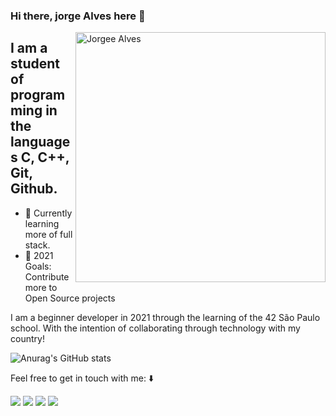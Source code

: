### Hi there, jorge Alves here 👋

<img src="https://raw.githubusercontent.com/MicaelliMedeiros/micaellimedeiros/master/image/computer-illustration.png" min-width="400px" max-width="400px" width="400px" align="right" alt="Jorgee Alves">

## I am a student of programming in the languages C, C++, Git, Github.

- 🌱 Currently learning more of full stack.
- 🥅 2021 Goals: Contribute more to Open Source projects

I am a beginner developer in 2021 through the learning of the 42 São Paulo school. With the intention of collaborating through technology with my country!

![Anurag's GitHub stats](https://github-readme-stats.vercel.app/api?username=jorgeedualves&show_icons=true&theme=radical)

Feel free to get in touch with me:
:arrow_down:

<p align="left">
  <a href="mailto:jorgeedualves84@gmail.com" alt="Gmail">
  <img src="https://img.shields.io/badge/-Gmail-e34c41?style=flat-square&labelColor=e34c41&logo=gmail&logoColor=white&link=" /></a>

  <a href="https://www.linkedin.com/in/jorge-eduardo-alves-094b4331/" alt="Linkedin">
  <img src="https://img.shields.io/badge/-Linkedin-blue?style=flat-square&logo=Linkedin&logoColor=white&link=https://www.linkedin.com/in/jorge-eduardo-alves-094b4331/" /></a>

  <a href="https://api.whatsapp.com/send?phone=55940221331&text=Olá%20Jorge,%20tudo%20bem?" alt="WhatsApp">
  <img src="https://img.shields.io/badge/-WhatsApp-3CB371?style=flat-square&labelColor=3CB371&logo=whatsapp&logoColor=white&link=https://api.whatsapp.com/send?phone=5592940221331&text=Olá%20Jorge,%20tudo%20bem?"/></a>

  <a href="https://www.instagram.com/dj_jota_alves/" alt="Instagram">
  <img src="https://img.shields.io/badge/-Instagram-DF0174?style=flat-square&labelColor=DF0174&logo=instagram&logoColor=white&link=https://www.instagram.com/dj_jota_alves/"/></a>
</p>  
